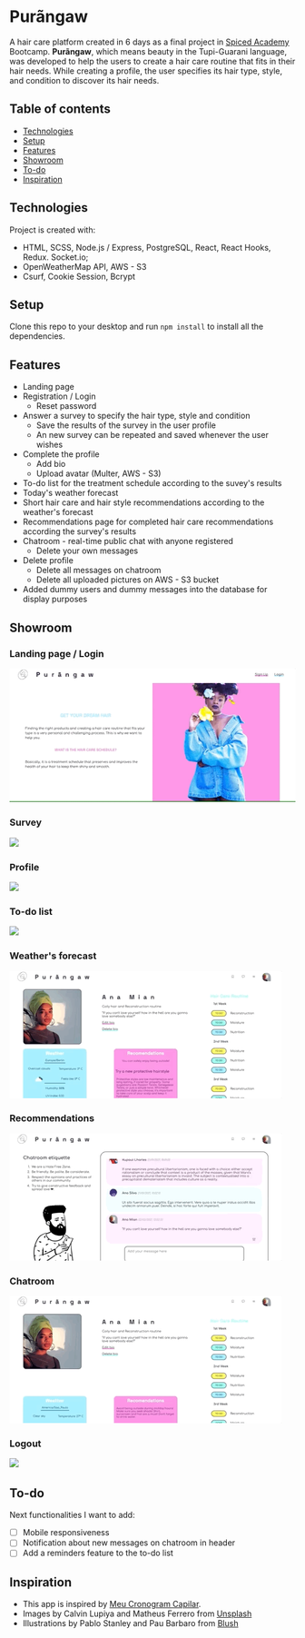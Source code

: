 # Purãngaw
A hair care platform created in 6 days as a final project in [Spiced Academy](https://github.com/spicedacademy) Bootcamp. **Purãngaw**, which means beauty in the Tupi-Guarani language, was developed to help
the users to create a hair care routine that fits in their hair needs.
While creating a profile, the user specifies its hair type, style, and condition to discover its hair needs.
## Table of contents
* [Technologies](#technologies)
* [Setup](#setup)
* [Features](#features)
* [Showroom](#showroom)
* [To-do](#to-do)
* [Inspiration](#inspiration)


## Technologies
Project is created with:
* HTML, SCSS, Node.js / Express, PostgreSQL, React, React Hooks, Redux. Socket.io;
* OpenWeatherMap API, AWS - S3
* Csurf, Cookie Session, Bcrypt

## Setup
Clone this repo to your desktop and run ```npm install``` to install all the dependencies.

## Features
* Landing page
* Registration / Login
  * Reset password
* Answer a survey to specify the hair type, style and condition
  * Save the results of the survey in the user profile
  * An new survey can be repeated and saved whenever the user wishes
* Complete the profile
  * Add bio
  * Upload avatar (Multer, AWS - S3)
* To-do list for the treatment schedule according to the suvey's results
* Today's weather forecast
* Short hair care and hair style recommendations according to the weather's forecast
* Recommendations page for completed hair care recommendations according the survey's results
* Chatroom - real-time public chat with anyone registered
  * Delete your own messages
* Delete profile
  * Delete all messages on chatroom
  * Delete all uploaded pictures on AWS - S3 bucket
* Added dummy users and dummy messages into the database for display purposes

## Showroom
### Landing page / Login
![](/client/public/landing-page_login.gif)

### Survey
![](/client/public/survey.gif)

### Profile
![](/client/public/profile.gif)

### To-do list
![](/client/public/todo.gif)

### Weather's forecast
![](/client/public/weather.gif)

### Recommendations
![](/client/public/recomend.gif)

### Chatroom
![](/client/public/chatroom.gif)

### Logout
![](/client/public/logout.gif)

## To-do
Next functionalities I want to add:
- [ ] Mobile responsiveness
- [ ] Notification about new messages on chatroom in header
- [ ] Add a reminders feature to the to-do list

## Inspiration
* This app is inspired by [Meu Cronogram Capilar](https://mcc.code.art.br/).
* Images by Calvin Lupiya and Matheus Ferrero from [Unsplash](https://unsplash.com/)
* Illustrations by Pablo Stanley and Pau Barbaro from [Blush](https://blush.design/)
